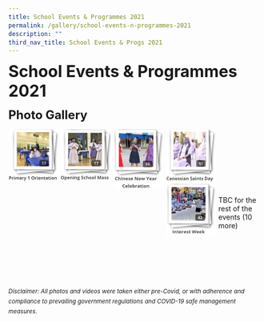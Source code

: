 ```yaml
---
title: School Events & Programmes 2021
permalink: /gallery/school-events-n-programmes-2021
description: ""
third_nav_title: School Events & Progs 2021
---
```

**<font size=6>School Events & Programmes 2021</font>**

**<font size=5>Photo Gallery</font>**


<p><a href="https://staging.d2nutevx25vdua.amplifyapp.com/gallery/2021/P1-Orientation">
<img src="/images/Gallery/P1%20Orientation%202021.png"
		 style="width:100px;height:105px;margin-right:5px;" 
		 align="left">
</a></p>

<p><a href="https://staging.d2nutevx25vdua.amplifyapp.com/gallery/2021/Opening-School-Mass">
<img src="/images/Gallery/Opening%20School%20Mass%202021.png"
		 style="width:100px;height:103px;margin-right:5px;" 
		 align="left">
</a></p>

<p><a href="https://staging.d2nutevx25vdua.amplifyapp.com/gallery/2021/CNY-Celebration">
<img src="/images/Gallery/CNY%20Celebration%202021.png"
		 style="width:100px;height:120px;margin-right:5px;" 
		 align="left">
</a></p>

<p><a href="https://staging.d2nutevx25vdua.amplifyapp.com/gallery/2021/Canossian-Saints-Day">
<img src="/images/Gallery/Canossian%20Saints%20Day.png"
		 style="width:100px;height:109px;margin-right:5px;" 
		 align="left">
</a></p>

<p><a href="https://staging.d2nutevx25vdua.amplifyapp.com/gallery/2021/Interest-Week">
<img src="/images/Gallery/Interest%20Week.png"
		 style="width:100px;height:105px;margin-right:5px;" 
		 align="left">
</a></p>


<br><br><br><br><br><br><br>

TBC for the rest of the events (10 more)

<br><br><br><br><br><br>
<sup>_Disclaimer: All photos and videos were taken either pre-Covid, or with adherence and compliance to prevailing government regulations and COVID-19 safe management measures._</sup>
